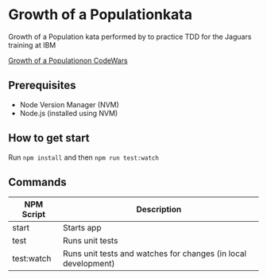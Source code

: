 # Growth of a Populationkata 

Growth of a Population kata performed by to practice TDD for the Jaguars training at IBM

[Growth of a Populationon CodeWars](https://www.codewars.com/kata/563b662a59afc2b5120000c6)

## Prerequisites

- Node Version Manager (NVM)
- Node.js (installed using NVM)

## How to get start

Run `npm install` and then `npm run test:watch`

## Commands

| NPM Script | Description                                                    |
| ---------- | -------------------------------------------------------------- |
| start      | Starts app                                                     |
| test       | Runs unit tests                                                |
| test:watch | Runs unit tests and watches for changes (in local development) |
